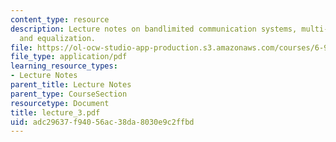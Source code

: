 ```yaml
---
content_type: resource
description: Lecture notes on bandlimited communication systems, multi-tone systems,
  and equalization.
file: https://ol-ocw-studio-app-production.s3.amazonaws.com/courses/6-973-communication-system-design-spring-2006/adc29637f94056ac38da8030e9c2ffbd_lecture_3.pdf
file_type: application/pdf
learning_resource_types:
- Lecture Notes
parent_title: Lecture Notes
parent_type: CourseSection
resourcetype: Document
title: lecture_3.pdf
uid: adc29637-f940-56ac-38da-8030e9c2ffbd
---
```

